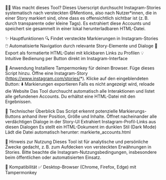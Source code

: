 🕵️‍♂️ Was macht dieses Tool?
Dieses Userscript durchsucht Instagram-Stories systematisch nach versteckten @Mentions, also nach Nutzer*innen, die in einer Story markiert sind, ohne dass es offensichtlich sichtbar ist (z. B. durch transparente oder kleine Tags).
Es extrahiert diese Accounts und speichert sie gesammelt in einer lokal herunterladbaren HTML-Datei.

✨ Hauptfunktionen
🔍 Findet versteckte Markierungen in Instagram-Stories
🖱️ Automatisierte Navigation durch relevante Story-Elemente und Dialoge
📄 Export als formatierte HTML-Datei mit klickbaren Links zu Profilen
💡 Intuitive Bedienung per Button direkt im Instagram-Interface

🚀 Anwendung
Installiere Tampermonkey für deinen Browser.
Füge dieses Script hinzu.
Öffne eine Instagram-Story (https://www.instagram.com/stories/*).
Klicke auf den eingeblendeten Button: ⬇️ Markierungen exportieren
Falls es nicht angezeigt wird, reloade die Website
Das Tool durchsucht automatisch alle Interaktionen und listet alle gefundenen Accounts.
Du erhältst eine HTML-Datei mit den Ergebnissen.

🧠 Technischer Überblick
Das Script erkennt potenzielle Markierungs-Buttons anhand ihrer Position, Größe und Inhalte.
Öffnet nacheinander alle verdächtigen Dialoge in der Story-UI
Extrahiert Instagram-Profil-Links aus diesen Dialogen
Es stellt ein HTML-Dokument im dunklen Stil (Dark Mode)
Lädt die Datei automatisch herunter: markierte_accounts.html

📌 Hinweis zur Nutzung
Dieses Tool ist für analytische und persönliche Zwecke gedacht, z. B. zum Aufdecken von versteckten Erwähnungen in Stories. Bitte beachte die Instagram-Nutzungsbedingungen, insbesondere beim öffentlichen oder automatisierten Einsatz.

🧪 Kompatibilität
✅ Desktop-Browser (Chrome, Firefox, Edge) mit Tampermonkey
